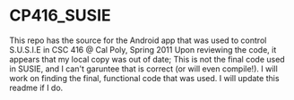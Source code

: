 CP416_SUSIE
===========

This repo has the source for the Android app that was used to control S.U.S.I.E in CSC 416 @ Cal Poly, Spring 2011
Upon reviewing the code, it appears that my local copy was out of date; This is not the final code used in SUSIE, and I can't garuntee that is correct (or will even compile!). I will work on finding the final, functional code that was used. I will update this readme if I do.
